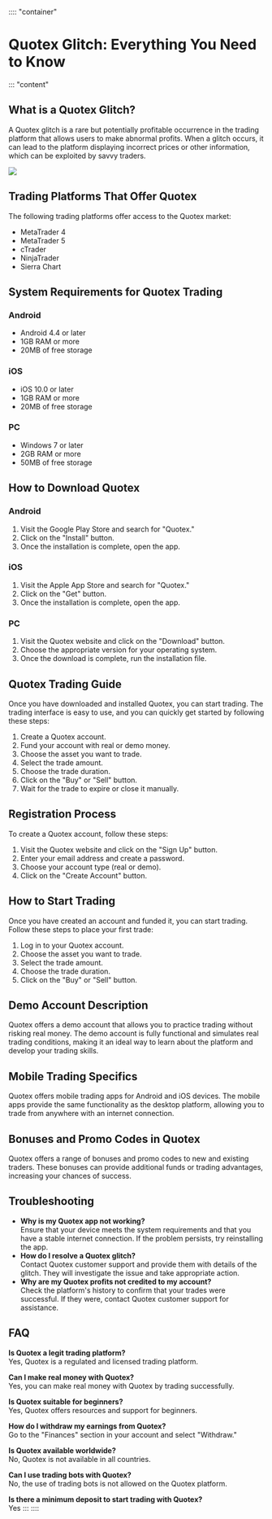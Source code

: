 :::: \"container\"
# Quotex Glitch: Everything You Need to Know

::: \"content\"
## What is a Quotex Glitch?

A Quotex glitch is a rare but potentially profitable occurrence in the
trading platform that allows users to make abnormal profits. When a
glitch occurs, it can lead to the platform displaying incorrect prices
or other information, which can be exploited by savvy traders.

[![](https://static.quotex.io/files/4_en/300_250.jpg)](https://traff.sbs/brokerqxlid)

## Trading Platforms That Offer Quotex

The following trading platforms offer access to the Quotex market:

-   MetaTrader 4
-   MetaTrader 5
-   cTrader
-   NinjaTrader
-   Sierra Chart

## System Requirements for Quotex Trading

### Android

-   Android 4.4 or later
-   1GB RAM or more
-   20MB of free storage

### iOS

-   iOS 10.0 or later
-   1GB RAM or more
-   20MB of free storage

### PC

-   Windows 7 or later
-   2GB RAM or more
-   50MB of free storage

## How to Download Quotex

### Android

1.  Visit the Google Play Store and search for "Quotex."
2.  Click on the "Install" button.
3.  Once the installation is complete, open the app.

### iOS

1.  Visit the Apple App Store and search for "Quotex."
2.  Click on the "Get" button.
3.  Once the installation is complete, open the app.

### PC

1.  Visit the Quotex website and click on the "Download" button.
2.  Choose the appropriate version for your operating system.
3.  Once the download is complete, run the installation file.

## Quotex Trading Guide

Once you have downloaded and installed Quotex, you can start trading.
The trading interface is easy to use, and you can quickly get started by
following these steps:

1.  Create a Quotex account.
2.  Fund your account with real or demo money.
3.  Choose the asset you want to trade.
4.  Select the trade amount.
5.  Choose the trade duration.
6.  Click on the "Buy" or "Sell" button.
7.  Wait for the trade to expire or close it manually.

## Registration Process

To create a Quotex account, follow these steps:

1.  Visit the Quotex website and click on the "Sign Up" button.
2.  Enter your email address and create a password.
3.  Choose your account type (real or demo).
4.  Click on the "Create Account" button.

## How to Start Trading

Once you have created an account and funded it, you can start trading.
Follow these steps to place your first trade:

1.  Log in to your Quotex account.
2.  Choose the asset you want to trade.
3.  Select the trade amount.
4.  Choose the trade duration.
5.  Click on the "Buy" or "Sell" button.

## Demo Account Description

Quotex offers a demo account that allows you to practice trading without
risking real money. The demo account is fully functional and simulates
real trading conditions, making it an ideal way to learn about the
platform and develop your trading skills.

## Mobile Trading Specifics

Quotex offers mobile trading apps for Android and iOS devices. The
mobile apps provide the same functionality as the desktop platform,
allowing you to trade from anywhere with an internet connection.

## Bonuses and Promo Codes in Quotex

Quotex offers a range of bonuses and promo codes to new and existing
traders. These bonuses can provide additional funds or trading
advantages, increasing your chances of success.

## Troubleshooting

-   **Why is my Quotex app not working?**\
    Ensure that your device meets the system requirements and that you
    have a stable internet connection. If the problem persists, try
    reinstalling the app.
-   **How do I resolve a Quotex glitch?**\
    Contact Quotex customer support and provide them with details of the
    glitch. They will investigate the issue and take appropriate action.
-   **Why are my Quotex profits not credited to my account?**\
    Check the platform\'s history to confirm that your trades were
    successful. If they were, contact Quotex customer support for
    assistance.

## FAQ

**Is Quotex a legit trading platform?**\
Yes, Quotex is a regulated and licensed trading platform.

**Can I make real money with Quotex?**\
Yes, you can make real money with Quotex by trading successfully.

**Is Quotex suitable for beginners?**\
Yes, Quotex offers resources and support for beginners.

**How do I withdraw my earnings from Quotex?**\
Go to the "Finances" section in your account and select
"Withdraw."

**Is Quotex available worldwide?**\
No, Quotex is not available in all countries.

**Can I use trading bots with Quotex?**\
No, the use of trading bots is not allowed on the Quotex platform.

**Is there a minimum deposit to start trading with Quotex?**\
Yes
:::
::::

